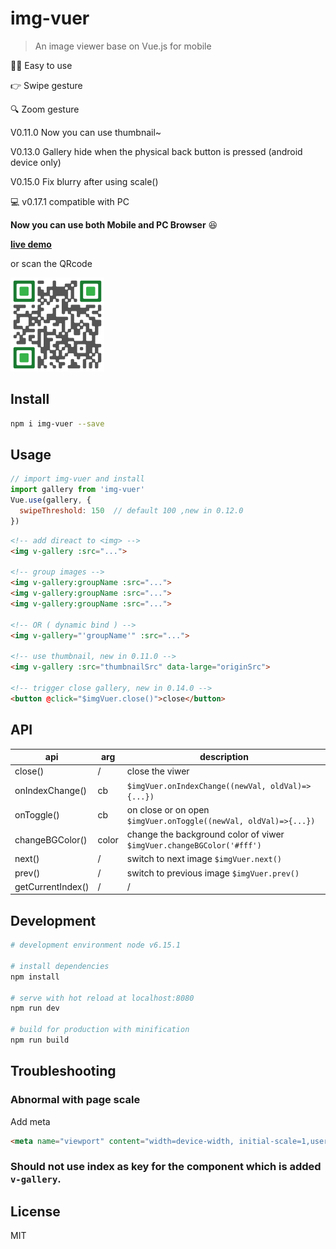 # img-vuer

> An image viewer base on Vue.js for mobile 

:ok_woman: Easy to use    

:point_right: Swipe gesture    

:mag: Zoom gesture   

V0.11.0 Now you can use thumbnail~   

V0.13.0 Gallery hide when the physical back button is pressed (android device only)

V0.15.0 Fix blurry after using scale()

:computer: v0.17.1 compatible with PC

**Now you can use both Mobile and PC Browser** :satisfied:      

**[live demo](https://ssshooter.github.io/img-vuer/index.html)**      

or scan the QRcode    

<img width="150px" src="./QRcode.png">    

## Install
``` bash
npm i img-vuer --save
```
## Usage
```javascript
// import img-vuer and install
import gallery from 'img-vuer'
Vue.use(gallery, { 
  swipeThreshold: 150  // default 100 ,new in 0.12.0
})
```
```html
<!-- add direact to <img> -->
<img v-gallery :src="...">

<!-- group images -->
<img v-gallery:groupName :src="...">
<img v-gallery:groupName :src="...">
<img v-gallery:groupName :src="...">

<!-- OR ( dynamic bind ) -->
<img v-gallery="'groupName'" :src="...">

<!-- use thumbnail, new in 0.11.0 -->
<img v-gallery :src="thumbnailSrc" data-large="originSrc">

<!-- trigger close gallery, new in 0.14.0 -->
<button @click="$imgVuer.close()">close</button>
```
## API
|api         | arg           | description  | 
| ------------- | ----- | ----- | 
| close()      | / | close the viwer | 
| onIndexChange() | cb  |  `$imgVuer.onIndexChange((newVal, oldVal)=>{...})` |
| onToggle()     | cb  | on close or on open `$imgVuer.onToggle((newVal, oldVal)=>{...})` |
| changeBGColor()  | color  | change the background color of viwer `$imgVuer.changeBGColor('#fff')` | 
| next()  | /  | switch to next image `$imgVuer.next()` | 
| prev()  | /  | switch to previous image `$imgVuer.prev()` | 
| getCurrentIndex()  | /  | / | 
## Development
``` bash
# development environment node v6.15.1

# install dependencies
npm install

# serve with hot reload at localhost:8080
npm run dev

# build for production with minification
npm run build
```
## Troubleshooting
### Abnormal with page scale      
Add meta      
```html
<meta name="viewport" content="width=device-width, initial-scale=1,user-scalable=0, maximum-scale=1">
```
### Should not use index as key for the component which is added `v-gallery`.
## License
MIT  
